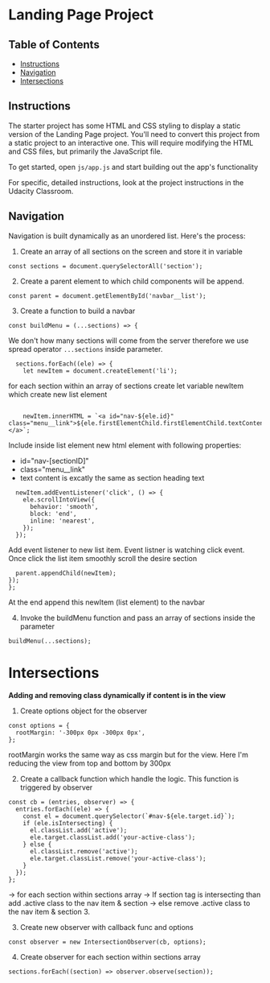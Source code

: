 # Landing Page Project

## Table of Contents

- [Instructions](#instructions)
- [Navigation](#navigation)
- [Intersections](#intersections)

## Instructions

The starter project has some HTML and CSS styling to display a static version of the Landing Page project. You'll need to convert this project from a static project to an interactive one. This will require modifying the HTML and CSS files, but primarily the JavaScript file.

To get started, open `js/app.js` and start building out the app's functionality

For specific, detailed instructions, look at the project instructions in the Udacity Classroom.

## Navigation

Navigation is built dynamically as an unordered list. Here's the process:

1. Create an array of all sections on the screen and store it in variable

```
const sections = document.querySelectorAll('section');
```

2. Create a parent element to which child components will be append.

```
const parent = document.getElementById('navbar__list');
```

3. Create a function to build a navbar

```
const buildMenu = (...sections) => {
```

We don't how many sections will come from the server therefore we use spread operator `...sections` inside parameter.

```
  sections.forEach((ele) => {
    let newItem = document.createElement('li');
```

for each section within an array of sections
create let variable newItem which create new list element

```

    newItem.innerHTML = `<a id="nav-${ele.id}" class="menu__link">${ele.firstElementChild.firstElementChild.textContent}</a>`;
```

Include inside list element new html element with following properties:

- id="nav-[sectionID]"
- class="menu\_\_link"
- text content is excatly the same as section heading text

```
  newItem.addEventListener('click', () => {
    ele.scrollIntoView({
      behavior: 'smooth',
      block: 'end',
      inline: 'nearest',
    });
  });
```

Add event listener to new list item.
Event listner is watching click event.
Once click the list item smoothly scroll the desire section

```
  parent.appendChild(newItem);
});
};
```

At the end append this newItem (list element) to the navbar

4. Invoke the buildMenu function and pass an array of sections inside the parameter

```
buildMenu(...sections);
```

# Intersections

**Adding and removing class dynamically if content is in the view**

1. Create options object for the observer

```
const options = {
  rootMargin: '-300px 0px -300px 0px',
};
```

rootMargin works the same way as css margin but for the view. Here I'm reducing the view from top and bottom by 300px

2. Create a callback function which handle the logic. This function is triggered by observer

```
const cb = (entries, observer) => {
  entries.forEach((ele) => {
    const el = document.querySelector(`#nav-${ele.target.id}`);
    if (ele.isIntersecting) {
      el.classList.add('active');
      ele.target.classList.add('your-active-class');
    } else {
      el.classList.remove('active');
      ele.target.classList.remove('your-active-class');
    }
  });
};
```

-> for each section within sections array
-> If section tag is intersecting than add .active class to the nav item & section
-> else remove .active class to the nav item & section 3.

3. Create new observer with callback func and options

```
const observer = new IntersectionObserver(cb, options);
```

4. Create observer for each section within sections array

```
sections.forEach((section) => observer.observe(section));
```
